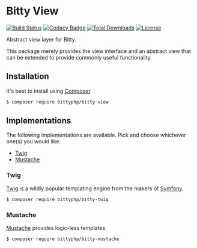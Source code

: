 # Bitty View

[![Build Status](https://travis-ci.org/bittyphp/bitty-view.svg?branch=master)](https://travis-ci.org/bittyphp/bitty-view)
[![Codacy Badge](https://api.codacy.com/project/badge/Coverage/12f86851b0f54c9ba0c67ee1ec355490)](https://www.codacy.com/app/bittyphp/bitty-view)
[![Total Downloads](https://poser.pugx.org/bittyphp/bitty-view/downloads)](https://packagist.org/packages/bittyphp/bitty-view)
[![License](https://poser.pugx.org/bittyphp/bitty-view/license)](https://packagist.org/packages/bittyphp/bitty-view)

Abstract view layer for Bitty.

This package merely provides the view interface and an abstract view that can be extended to provide commonly useful functionality.

## Installation

It's best to install using [Composer](https://getcomposer.org/).

```sh
$ composer require bittyphp/bitty-view
```

## Implementations

The following implementations are available. Pick and choose whichever one(s) you would like:

- [Twig](https://github.com/bittyphp/bitty-twig)
- [Mustache](https://github.com/bittyphp/bitty-mustache)

### Twig

[Twig](https://twig.symfony.com/) is a wildly popular templating engine from the makers of [Symfony](https://symfony.com/).
```sh
$ composer require bittyphp/bitty-twig
```

### Mustache

[Mustache](https://github.com/bobthecow/mustache.php) provides logic-less templates.

```sh
$ composer require bittyphp/bitty-mustache
```
